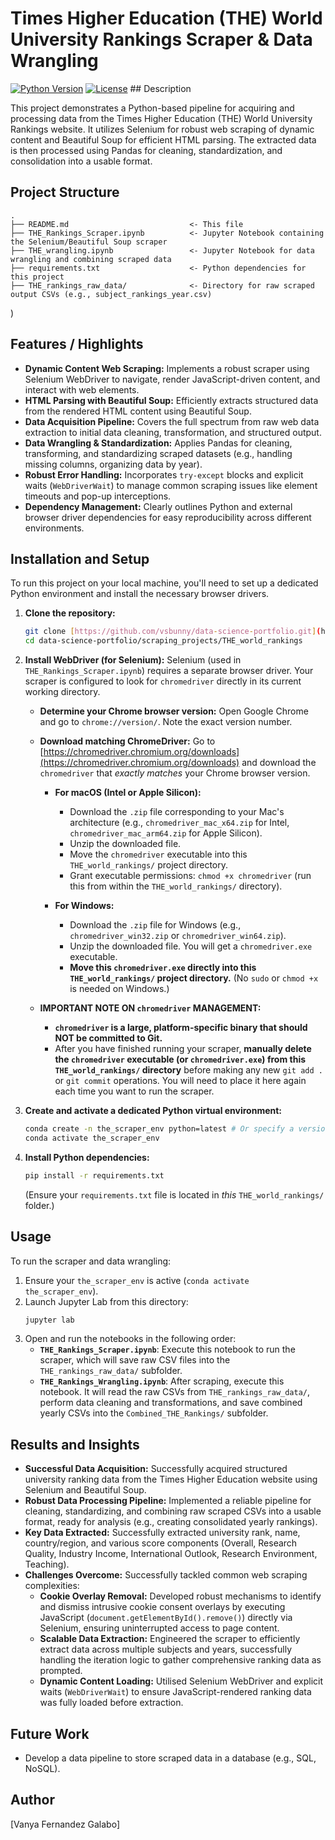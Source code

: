 # Times Higher Education (THE) World University Rankings Scraper & Data Wrangling

[![Python Version](https://img.shields.io/badge/Python-3.x-blue?style=flat-square&logo=python)](https://www.python.org/)
[![License](https://img.shields.io/badge/License-MIT-green?style=flat-square)](../../../LICENSE) ## Description

This project demonstrates a Python-based pipeline for acquiring and processing data from the Times Higher Education (THE) World University Rankings website. It utilizes Selenium for robust web scraping of dynamic content and Beautiful Soup for efficient HTML parsing. The extracted data is then processed using Pandas for cleaning, standardization, and consolidation into a usable format.

## Project Structure
```
.
├── README.md                           <- This file
├── THE_Rankings_Scraper.ipynb          <- Jupyter Notebook containing the Selenium/Beautiful Soup scraper
├── THE_wrangling.ipynb                 <- Jupyter Notebook for data wrangling and combining scraped data
├── requirements.txt                    <- Python dependencies for this project
├── THE_rankings_raw_data/              <- Directory for raw scraped output CSVs (e.g., subject_rankings_year.csv)
```
)

## Features / Highlights

* **Dynamic Content Web Scraping:** Implements a robust scraper using Selenium WebDriver to navigate, render JavaScript-driven content, and interact with web elements.
* **HTML Parsing with Beautiful Soup:** Efficiently extracts structured data from the rendered HTML content using Beautiful Soup.
* **Data Acquisition Pipeline:** Covers the full spectrum from raw web data extraction to initial data cleaning, transformation, and structured output.
* **Data Wrangling & Standardization:** Applies Pandas for cleaning, transforming, and standardizing scraped datasets (e.g., handling missing columns, organizing data by year).
* **Robust Error Handling:** Incorporates `try-except` blocks and explicit waits (`WebDriverWait`) to manage common scraping issues like element timeouts and pop-up interceptions.
* **Dependency Management:** Clearly outlines Python and external browser driver dependencies for easy reproducibility across different environments.

## Installation and Setup

To run this project on your local machine, you'll need to set up a dedicated Python environment and install the necessary browser drivers.

1.  **Clone the repository:**
    ```bash
    git clone [https://github.com/vsbunny/data-science-portfolio.git](https://github.com/vsbunny/data-science-portfolio.git)
    cd data-science-portfolio/scraping_projects/THE_world_rankings
    ```

2.  **Install WebDriver (for Selenium):**
    Selenium (used in `THE_Rankings_Scraper.ipynb`) requires a separate browser driver. Your scraper is configured to look for `chromedriver` directly in its current working directory.

    * **Determine your Chrome browser version:** Open Google Chrome and go to `chrome://version/`. Note the exact version number.

    * **Download matching ChromeDriver:** Go to [https://chromedriver.chromium.org/downloads](https://chromedriver.chromium.org/downloads) and download the `chromedriver` that *exactly matches* your Chrome browser version.

        * **For macOS (Intel or Apple Silicon):**
            * Download the `.zip` file corresponding to your Mac's architecture (e.g., `chromedriver_mac_x64.zip` for Intel, `chromedriver_mac_arm64.zip` for Apple Silicon).
            * Unzip the downloaded file.
            * Move the `chromedriver` executable into this `THE_world_rankings/` project directory.
            * Grant executable permissions: `chmod +x chromedriver` (run this from within the `THE_world_rankings/` directory).

        * **For Windows:**
            * Download the `.zip` file for Windows (e.g., `chromedriver_win32.zip` or `chromedriver_win64.zip`).
            * Unzip the downloaded file. You will get a `chromedriver.exe` executable.
            * **Move this `chromedriver.exe` directly into this `THE_world_rankings/` project directory.** (No `sudo` or `chmod +x` is needed on Windows.)

    * **IMPORTANT NOTE ON `chromedriver` MANAGEMENT:**
        * **`chromedriver` is a large, platform-specific binary that should NOT be committed to Git.**
        * After you have finished running your scraper, **manually delete the `chromedriver` executable (or `chromedriver.exe`) from this `THE_world_rankings/` directory** before making any new `git add .` or `git commit` operations. You will need to place it here again each time you want to run the scraper.

3.  **Create and activate a dedicated Python virtual environment:**
    ```bash
    conda create -n the_scraper_env python=latest # Or specify a version like python=3.10
    conda activate the_scraper_env
    ```

4.  **Install Python dependencies:**
    ```bash
    pip install -r requirements.txt
    ```
    (Ensure your `requirements.txt` file is located in *this* `THE_world_rankings/` folder.)

## Usage

To run the scraper and data wrangling:

1.  Ensure your `the_scraper_env` is active (`conda activate the_scraper_env`).
2.  Launch Jupyter Lab from this directory:
    ```bash
    jupyter lab
    ```
3.  Open and run the notebooks in the following order:
    * **`THE_Rankings_Scraper.ipynb`**: Execute this notebook to run the scraper, which will save raw CSV files into the `THE_rankings_raw_data/` subfolder.
    * **`THE_Rankings_Wrangling.ipynb`**: After scraping, execute this notebook. It will read the raw CSVs from `THE_rankings_raw_data/`, perform data cleaning and transformations, and save combined yearly CSVs into the `Combined_THE_Rankings/` subfolder.

## Results and Insights

* **Successful Data Acquisition:** Successfully acquired structured university ranking data from the Times Higher Education website using Selenium and Beautiful Soup.
* **Robust Data Processing Pipeline:** Implemented a reliable pipeline for cleaning, standardizing, and combining raw scraped CSVs into a usable format, ready for analysis (e.g., creating consolidated yearly rankings).
* **Key Data Extracted:** Successfully extracted university rank, name, country/region, and various score components (Overall, Research Quality, Industry Income, International Outlook, Research Environment, Teaching).
* **Challenges Overcome:** Successfully tackled common web scraping complexities:
    * **Cookie Overlay Removal:** Developed robust mechanisms to identify and dismiss intrusive cookie consent overlays by executing JavaScript (`document.getElementById().remove()`) directly via Selenium, ensuring uninterrupted access to page content.
    * **Scalable Data Extraction:** Engineered the scraper to efficiently extract data across multiple subjects and years, successfully handling the iteration logic to gather comprehensive ranking data as prompted.
    * **Dynamic Content Loading:** Utilised Selenium WebDriver and explicit waits (`WebDriverWait`) to ensure JavaScript-rendered ranking data was fully loaded before extraction.

## Future Work

* Develop a data pipeline to store scraped data in a database (e.g., SQL, NoSQL).

## Author

[Vanya Fernandez Galabo]
